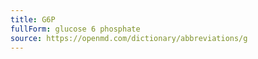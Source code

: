 ```yaml
---
title: G6P
fullForm: glucose 6 phosphate
source: https://openmd.com/dictionary/abbreviations/g
---
```

